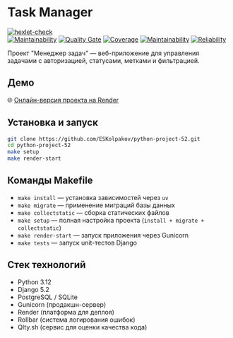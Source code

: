 # Task Manager

[![hexlet-check](https://github.com/ESKolpakov/python-project-52/actions/workflows/hexlet-check.yml/badge.svg)](https://github.com/ESKolpakov/python-project-52/actions/workflows/hexlet-check.yml)  
[![Maintainability](https://qlty.sh/badges/3bebc0e0-3138-474b-960c-cff05cdb37ce/maintainability.svg)](https://qlty.sh/gh/ESKolpakov/projects/python-project-52)
[![Quality Gate](https://sonarcloud.io/api/project_badges/quality_gate?project=ESKolpakov_python-project-52)](https://sonarcloud.io/summary/new_code?id=ESKolpakov_python-project-52)
[![Coverage](https://sonarcloud.io/api/project_badges/measure?project=ESKolpakov_python-project-52&metric=coverage)](https://sonarcloud.io/summary/new_code?id=ESKolpakov_python-project-52)
[![Maintainability](https://sonarcloud.io/api/project_badges/measure?project=ESKolpakov_python-project-52&metric=sqale_rating)](https://sonarcloud.io/summary/new_code?id=ESKolpakov_python-project-52)
[![Reliability](https://sonarcloud.io/api/project_badges/measure?project=ESKolpakov_python-project-52&metric=reliability_rating)](https://sonarcloud.io/summary/new_code?id=ESKolpakov_python-project-52)



Проект "Менеджер задач" — веб-приложение для управления задачами с авторизацией, статусами, метками и фильтрацией.

## Демо

🌐 [Онлайн-версия проекта на Render](https://python-project-52-7b5l.onrender.com)

## Установка и запуск

```bash
git clone https://github.com/ESKolpakov/python-project-52.git
cd python-project-52
make setup
make render-start
```

## Команды Makefile

- `make install` — установка зависимостей через `uv`
- `make migrate` — применение миграций базы данных
- `make collectstatic` — сборка статических файлов
- `make setup` — полная настройка проекта (`install + migrate + collectstatic`)
- `make render-start` — запуск приложения через Gunicorn
- `make tests` — запуск unit-тестов Django

## Стек технологий

- Python 3.12
- Django 5.2
- PostgreSQL / SQLite
- Gunicorn (продакшн-сервер)
- Render (платформа для деплоя)
- Rollbar (система логирования ошибок)
- Qlty.sh (сервис для оценки качества кода)